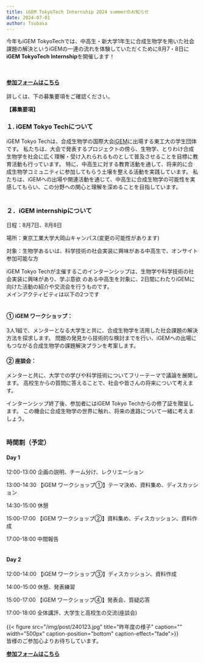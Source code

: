 ```yaml
---
title: iGEM TokyoTech Internship 2024 summerのお知らせ
date: 2024-07-01
author: Tsubasa
---
```

今年もiGEM TokyoTechでは、中高生・新大学1年生に合成生物学を用いた社会課題の解決というiGEMの一連の流れを体験していただくために8月7・8日に
**iGEM TokyoTech Internship**を開催します！
<!--more-->
<br><br>
[**参加フォームはこちら**](https://docs.google.com/forms/d/e/1FAIpQLScH2SvMNTGXreEeDhbP6jUJX0AT8-rl2BCaARDqGk7cjNAVYw/viewform?usp=sf_link)
<br><br>
詳しくは、下の募集要項をご確認ください。

**【募集要項】**

### １. iGEM Tokyo Techについて 

iGEM Tokyo Techは、合成生物学の国際大会[iGEM](https://igem.org/)に出場する東工大の学生団体です。
私たちは、大会で発表するプロジェクトの傍ら、生物学、とりわけ合成生物学を社会に広く理解・受け入れられるものとして普及させることを目標に教育活動も行っています。
特に、中高生に対する教育活動を通して、将来的に合成生物学コミュニティに参加してもらう土壌を整える活動を実践しています。
私たちは、iGEMへの出場や関連活動を通じて、中高生に合成生物学の可能性を実感してもらい、この分野への関心と理解を深めることを目指しています。
<br><br>
### ２．iGEM internshipについて 

日程：8月7日、8月8日 

場所：東京工業大学大岡山キャンパス(変更の可能性があります) 

対象：生物学あるいは、科学技術の社会実装に興味がある中高生で、オンサイト参加可能な方 

iGEM Tokyo Techが主催するこのインターンシップは、生物学や科学技術の社会実装に興味があり、学ぶ意欲
のある中高生を対象に、2日間にわたりiGEMに向けた活動の紹介や交流会を行うものです。
<br>
メインアクティビティは以下の2つです 
<br><br>
#### ① iGEM ワークショップ： 
3人1組で、メンターとなる大学生と共に、合成生物学を活用した社会課題の解決方法を探求します。
問題の発見から技術的な検討までを行い、iGEMへの出場にもつながる合成生物学の課題解決プランを考案します。 

#### ② 座談会： 
メンターと共に、大学での学びや科学技術についてフリーテーマで議論を展開します。
高校生からの質問に答えることで、社会や皆さんの将来について考えます。 

インターンシップ終了後、参加者にはiGEM Tokyo Techからの修了証を贈呈します。
この機会に合成生物学の世界に触れ、将来の進路について一緒に考えましょう。
<br><br>
### 時間割（予定）

#### Day 1

12:00-13:00 企画の説明、チーム分け、レクリエーション 

13:00-14:30 【iGEM ワークショップ①】テーマ決め、資料集め、ディスカッション 

14:30-15:00 休憩 

15:00-17:00 【iGEM ワークショップ②】資料集め、ディスカッション、資料作成 

17:00-18:00 中間報告 
<br><br>
#### Day 2

12:00-14:00 【iGEM ワークショップ③】ディスカッション、資料作成 

14:00-15:00 休憩、発表練習 

15:00-17:00 【iGEM ワークショップ④】発表会、質疑応答 

17:00-18:00 全体講評、大学生と高校生の交流(座談会)
<br><br>
{{< figure src="/img/post/240123.jpg" title="昨年度の様子" caption="" width="500px" caption-position="bottom" caption-effect="fade">}}
<br>
皆様のご参加心よりお待ちしています。

[**参加フォームはこちら**](https://docs.google.com/forms/d/e/1FAIpQLScH2SvMNTGXreEeDhbP6jUJX0AT8-rl2BCaARDqGk7cjNAVYw/viewform?usp=sf_link)
